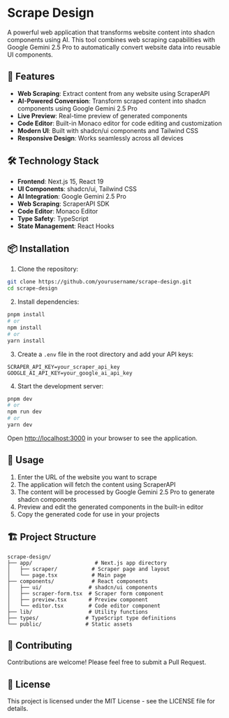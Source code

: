 # Scrape Design

A powerful web application that transforms website content into shadcn components using AI. This tool combines web scraping capabilities with Google Gemini 2.5 Pro to automatically convert website data into reusable UI components.

## 🚀 Features

- **Web Scraping**: Extract content from any website using ScraperAPI
- **AI-Powered Conversion**: Transform scraped content into shadcn components using Google Gemini 2.5 Pro
- **Live Preview**: Real-time preview of generated components
- **Code Editor**: Built-in Monaco editor for code editing and customization
- **Modern UI**: Built with shadcn/ui components and Tailwind CSS
- **Responsive Design**: Works seamlessly across all devices

## 🛠️ Technology Stack

- **Frontend**: Next.js 15, React 19
- **UI Components**: shadcn/ui, Tailwind CSS
- **AI Integration**: Google Gemini 2.5 Pro
- **Web Scraping**: ScraperAPI SDK
- **Code Editor**: Monaco Editor
- **Type Safety**: TypeScript
- **State Management**: React Hooks

## 📦 Installation

1. Clone the repository:
```bash
git clone https://github.com/yourusername/scrape-design.git
cd scrape-design
```

2. Install dependencies:
```bash
pnpm install
# or
npm install
# or
yarn install
```

3. Create a `.env` file in the root directory and add your API keys:
```env
SCRAPER_API_KEY=your_scraper_api_key
GOOGLE_AI_API_KEY=your_google_ai_api_key
```

4. Start the development server:
```bash
pnpm dev
# or
npm run dev
# or
yarn dev
```

Open [http://localhost:3000](http://localhost:3000) in your browser to see the application.

## 🎯 Usage

1. Enter the URL of the website you want to scrape
2. The application will fetch the content using ScraperAPI
3. The content will be processed by Google Gemini 2.5 Pro to generate shadcn components
4. Preview and edit the generated components in the built-in editor
5. Copy the generated code for use in your projects

## 🏗️ Project Structure

```
scrape-design/
├── app/                    # Next.js app directory
│   ├── scraper/           # Scraper page and layout
│   └── page.tsx           # Main page
├── components/            # React components
│   ├── ui/               # shadcn/ui components
│   ├── scraper-form.tsx  # Scraper form component
│   ├── preview.tsx       # Preview component
│   └── editor.tsx        # Code editor component
├── lib/                  # Utility functions
├── types/               # TypeScript type definitions
└── public/              # Static assets
```

## 🤝 Contributing

Contributions are welcome! Please feel free to submit a Pull Request.

## 📄 License

This project is licensed under the MIT License - see the LICENSE file for details.
